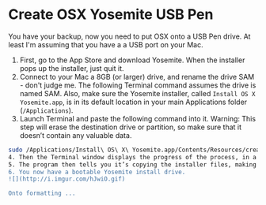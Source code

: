 # Create OSX Yosemite USB Pen

You have your backup, now you need to put OSX onto a USB Pen drive. At least I'm assuming that you have a a USB port on your Mac.

1. First, go to the App Store and download Yosemite. When the installer pops up the installer, just quit it.
2. Connect to your Mac a 8GB (or larger) drive, and rename the drive SAM - don't judge me. The following Terminal command assumes the drive is named SAM. Also, make sure the Yosemite installer, called `Install OS X Yosemite.app`, is in its default location in your main Applications folder (`/Applications`).
3. Launch Terminal and paste the following command into it. Warning: This step will erase the destination drive or partition, so make sure that it doesn’t contain any valuable data.
```sh
sudo /Applications/Install\ OS\ X\ Yosemite.app/Contents/Resources/createinstallmedia --volume /Volumes/Untitled --applicationpath /Applications/Install\ OS\ X\ Yosemite.app --nointeraction```
4. Then the Terminal window displays the progress of the process, in a very Terminal sort of way, by displaying a textual representation of a progress bar: Erasing Disk: 0%... 10 percent...20 percent... and so on. 
5. The program then tells you it’s copying the installer files, making the disk bootable, and copying boot files. Wait until you see the text Copy Complete. Done. This process can take as long as 20 or 30 minutes, depending on how fast your Mac can copy data to your destination drive. It can be a frustating experience since Terminal doesn't provide a lot of input on the status of the process, but just hang on.
6. You now have a bootable Yosemite install drive.
![](http://i.imgur.com/hJwiO.gif)

Onto formatting ...